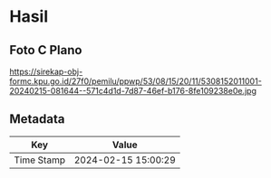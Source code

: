 # Hasil

## Foto C Plano

https://sirekap-obj-formc.kpu.go.id/27f0/pemilu/ppwp/53/08/15/20/11/5308152011001-20240215-081644--571c4d1d-7d87-46ef-b176-8fe109238e0e.jpg


## Metadata

| Key        | Value               |
| ---------- | ------------------- |
| Time Stamp | 2024-02-15 15:00:29 |



